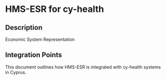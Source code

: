 # HMS-ESR for cy-health

## Description

Economic System Representation

## Integration Points

This document outlines how HMS-ESR is integrated with cy-health systems in Cyprus.
